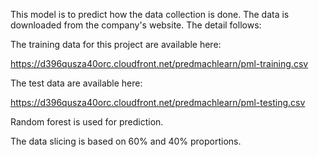 This model is to predict how the data collection is done.
The data is downloaded from the company's website. The detail follows:

The training data for this project are available here:

https://d396qusza40orc.cloudfront.net/predmachlearn/pml-training.csv

The test data are available here:

https://d396qusza40orc.cloudfront.net/predmachlearn/pml-testing.csv

Random forest is used for prediction.

The data slicing is based on 60% and 40% proportions. 

